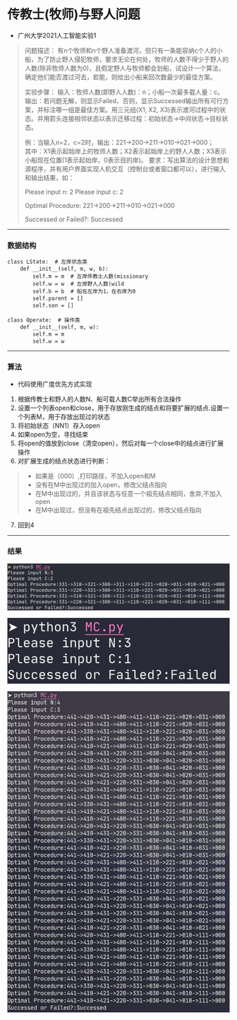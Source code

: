 # 传教士(牧师)与野人问题
- 广州大学2021人工智能实验1
>问题描述：
>有n个牧师和n个野人准备渡河，但只有一条能容纳c个人的小船，为了防止野人侵犯牧师，要求无论在何处，牧师的人数不得少于野人的人数(除非牧师人数为0)，且假定野人与牧师都会划船，试设计一个算法，确定他们能否渡过河去，若能，则给出小船来回次数最少的最佳方案。
>
>实验步骤：
>输入：牧师人数(即野人人数)：n；小船一次最多载人量：c。  
>输出：若问题无解，则显示Failed，否则，显示Successed输出所有可行方案，并标注哪一组是最佳方案。用三元组(X1, X2, X3)表示渡河过程中的状态。并用箭头连接相邻状态以表示迁移过程：初始状态->中间状态->目标状态。   
>
>例：当输入n=2，c=2时，输出：221->200->211->010->021->000；  
>其中：X1表示起始岸上的牧师人数；X2表示起始岸上的野人人数；X3表示小船现在位置(1表示起始岸，0表示目的岸)。 
>要求：写出算法的设计思想和源程序，并有用户界面实现人机交互（控制台或者窗口都可以），进行输入和输出结果，如：  
>
>Please input n: 2         Please input c: 2 
>
>Optimal Procedure: 221->200->211->010->021->000
>
>Successed or Failed?: Successed

---
  
### 数据结构
```
class LState:  # 左岸状态类
    def __init__(self, m, w, b):
        self.m = m  # 左岸传教士人数(missionary
        self.w = w  # 左岸野人人数(wild
        self.b = b  # 船在左岸为1，在右岸为0
        self.parent = []
        self.son = []

class Operate:  # 操作类
    def __init__(self, m, w):
        self.m = m
        self.w = w
```

---
  

### 算法
- 代码使用广度优先方式实现
1. 根据传教士和野人的人数N、船可载人数C举出所有合法操作
2. 设置一个列表open和close，用于存放刚生成的结点和将要扩展的结点.设置一个列表M，用于存放出现过的状态
3. 将初始状态（NN1）存入open
4. 如果open为空，寻找结束
5. 将open的值放到close（清空open），然后对每一个close中的结点进行扩展操作 
6. 对扩展生成的结点状态进行判断：
> - 如果是（000）,打印路径，不加入open和M
> - 没有在M中出现过的加入open，修改父结点指向
> - 在M中出现过的，并且该状态与任意一个祖先结点相同，舍弃,不加入open
> - 在M中出现过，但没有在祖先结点出现过的，修改父结点指向
7. 回到4

---
  
### 结果
![IMAGE](https://github.com/Xuan-xx/M-C/blob/main/IMG/2021-09-14_01-35.jpg)
  
![IMAGE](https://github.com/Xuan-xx/M-C/blob/main/IMG/2021-09-14_01-35_1.jpg)
   
![IMAGE](https://github.com/Xuan-xx/M-C/blob/main/IMG/2021-09-14_01-36.jpg)
